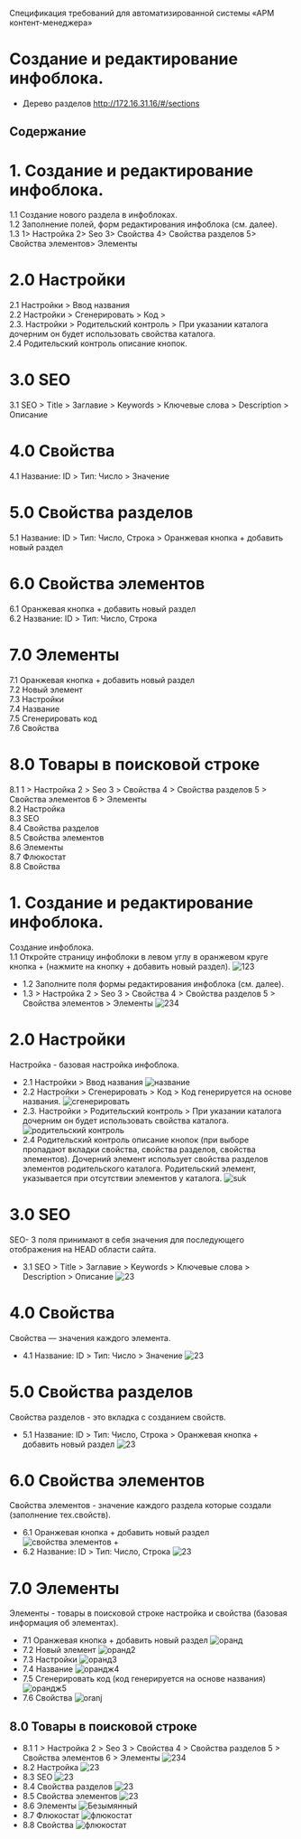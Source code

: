 Спецификация требований
для автоматизированной системы
«АРМ контент-менеджера»
# Создание и редактирование инфоблока.
* Дерево разделов http://172.16.31.16/#/sections
## Содержание

# 1. Создание и редактирование инфоблока.
1.1 Создание нового раздела в инфоблоках.  
1.2 Заполнение полей, форм редактирования инфоблока (см. далее).  
1.3 1> Настройка 2> Seo 3> Свойства 4> Свойства разделов 5> Свойства элементов> Элементы   
# 2.0 Настройки  
2.1 Настройки > Ввод названия  
2.2 Настройки > Сгенерировать > Код >  
2.3. Настройки > Родительский контроль > При указании каталога дочерним он будет использовать свойства каталога.  
2.4 Родительский контроль описание кнопок.  
# 3.0 SEO  
3.1 SEO > Title > Заглавие > Keywords > Ключевые слова > Description > Описание  
# 4.0 Свойства  
4.1 Название: ID > Тип: Число > Значение  
# 5.0 Свойства разделов  
5.1 Название: ID > Тип: Число, Строка > Оранжевая кнопка + добавить новый раздел  
# 6.0 Свойства элементов  
6.1 Оранжевая кнопка + добавить новый раздел  
6.2 Название: ID > Тип: Число, Строка  
# 7.0 Элементы  
7.1 Оранжевая кнопка + добавить новый раздел  
7.2 Новый элемент  
7.3 Настройки  
7.4 Название  
7.5 Сгенерировать код  
7.6 Свойства  
# 8.0 Товары в поисковой строке  
8.1 1 > Настройка 2 > Seo 3 > Свойства 4 > Свойства разделов 5 > Свойства элементов 6 > Элементы  
8.2 Настройка  
8.3 SEO  
8.4 Свойства разделов  
8.5 Свойства элементов  
8.6 Элементы  
8.7 Флюкостат  
8.8 Свойства  

#  1. Создание и редактирование инфоблока.
Создание инфоблока.  
1.1 Откройте страницу инфоблоки в левом углу в оранжевом круге кнопка + (нажмите на кнопку + добавить новый раздел).
![123](https://user-images.githubusercontent.com/85296765/120967252-f0ca0200-c76f-11eb-8fca-a0d27f01c2c6.png)
* 1.2 Заполните поля формы редактирования инфоблока (см. далее).
* 1.3 > Настройка 2 > Seo 3 > Свойства 4 > Свойства разделов 5 > Свойства элементов > Элементы
![234](https://user-images.githubusercontent.com/85296765/120969954-6e434180-c773-11eb-98b3-22da86695dab.png)
# 2.0 Настройки
Настройка - базовая настройка инфоблока.
* 2.1  Настройки > Ввод названия 
![название](https://user-images.githubusercontent.com/85296765/120975463-ec0a4b80-c779-11eb-8561-8bd1af0f26ef.png)
* 2.2 Настройки > Сгенерировать > Код >
Код генерируется на основе названия.
![сгенерировать](https://user-images.githubusercontent.com/85296765/120984543-6db2a700-c783-11eb-84e4-37ab8589f663.png)
* 2.3. Настройки > Родительский контроль > При указании каталога дочерним он будет использовать свойства каталога.
![родительский контроль](https://user-images.githubusercontent.com/85296765/120984358-43f98000-c783-11eb-91a5-1ac40fe05151.png)
* 2.4 Родительский контроль описание кнопок (при выборе пропадают вкладки свойства, свойства разделов, свойства элементов). Дочерний элемент использует свойства разделов элементов родительского каталога. Родительский элемент, указывается при отсутствии элементов у каталога.
![suk](https://user-images.githubusercontent.com/85296765/121004799-c55b0d80-c797-11eb-8165-3a44629ef772.png)
# 3.0 SEO
SEO- 3 поля принимают в себя значения для последующего отображения на HEAD области сайта.
* 3.1 SEO > Title > Заглавие > Keywords > Ключевые слова > Description > Описание
![23](https://user-images.githubusercontent.com/85296765/121013804-fc362100-c7a1-11eb-964c-7e6926f5a34e.png)
# 4.0 Свойства
Свойства —  значения каждого элемента.
* 4.1 Название: ID > Тип: Число > Значение
![23](https://user-images.githubusercontent.com/85296765/121012283-3b637280-c7a0-11eb-912f-b46ca71c0311.png)
# 5.0 Свойства разделов
Свойства разделов - это вкладка с созданием свойств.
* 5.1 Название: ID > Тип: Число, Строка > Оранжевая кнопка + добавить новый раздел
![23](https://user-images.githubusercontent.com/85296765/121014412-9eee9f80-c7a2-11eb-8c5d-22a5ac98b43b.png)
# 6.0 Свойства элементов
Свойства элементов - значение каждого раздела которые создали (заполнение тех.свойств).
* 6.1 Оранжевая кнопка + добавить новый раздел
![свойства элементов +](https://user-images.githubusercontent.com/85296765/120997680-1404a980-c790-11eb-926e-d0b35d2ff73c.png)
* 6.2 Название: ID > Тип: Число, Строка 
![23](https://user-images.githubusercontent.com/85296765/121011199-04409180-c79f-11eb-9a18-21c83eb54ae8.png)
# 7.0 Элементы
Элементы - товары в поисковой строке настройка и свойства (базовая информация об элементах).
* 7.1 Оранжевая кнопка + добавить новый раздел
![оранд](https://user-images.githubusercontent.com/85296765/120998556-de13f500-c790-11eb-8f03-86c343d5eaf3.png)
* 7.2 Новый элемент
![оранд2](https://user-images.githubusercontent.com/85296765/120998822-1ca9af80-c791-11eb-9bd6-b87ec5fcbf90.png)
* 7.3 Настройки
![оранд3](https://user-images.githubusercontent.com/85296765/120998981-46fb6d00-c791-11eb-9734-ed9e2b066895.png)
* 7.4 Название
![орандж4](https://user-images.githubusercontent.com/85296765/120999116-6befe000-c791-11eb-8601-0e0577064ff9.png)
* 7.5 Сгенерировать код (код генерируется на основе названия)
![орандж5](https://user-images.githubusercontent.com/85296765/120999279-9cd01500-c791-11eb-8618-d07a8ee9d3df.png)
* 7.6 Свойства
![oranj](https://user-images.githubusercontent.com/85296765/121000481-f127c480-c792-11eb-9a95-71791b0a9f38.png)
## 8.0 Товары в поисковой строке
* 8.1 1 > Настройка 2 > Seo 3 > Свойства 4 > Свойства разделов 5 > Свойства элементов 6 > Элементы 
![234](https://user-images.githubusercontent.com/85296765/121192889-075a8100-c876-11eb-9f85-6ea4dc4fd0bc.png)
* 8.2 Настройка
![23](https://user-images.githubusercontent.com/85296765/121021814-710d5900-c7aa-11eb-82b0-af10da5513d6.png)
* 8.3 SEO
![23](https://user-images.githubusercontent.com/85296765/121022417-fb55bd00-c7aa-11eb-9149-8b9f6564cf7a.png)
* 8.4 Свойства разделов
![23](https://user-images.githubusercontent.com/85296765/121022607-250ee400-c7ab-11eb-8c53-511946cfa053.png)
* 8.5 Свойства элементов
![23](https://user-images.githubusercontent.com/85296765/121022948-7cad4f80-c7ab-11eb-8fbb-fd2b0211a972.png)
* 8.6 Элементы
![Безымянный](https://user-images.githubusercontent.com/85296765/121023090-9d75a500-c7ab-11eb-9703-834c148433dc.png)  
* 8.7 Флюкостат
![флюкостат](https://user-images.githubusercontent.com/85296765/121024042-84212880-c7ac-11eb-9aa7-a6b0a49974c8.png)  
* 8.8 Свойства
![флюкостат](https://user-images.githubusercontent.com/85296765/121026335-b2076c80-c7ae-11eb-9919-20a8b7d2eede.png)












